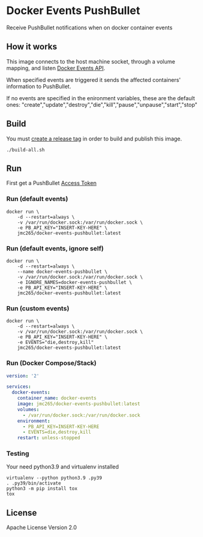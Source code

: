 # Docker Events PushBullet
Receive PushBullet notifications when on docker container events

## How it works
This image connects to the host machine socket, through a volume mapping, and listen [Docker Events API](https://docs.docker.com/engine/reference/api/docker_remote_api_v1.24/#/monitor-dockers-events).

When specified events are triggered it sends the affected containers' information to PushBullet.

If no events are specified in the enironment variables, these are the default ones: "create","update","destroy","die","kill","pause","unpause","start","stop"

## Build
You must [create a release tag](https://git-scm.com/book/en/v2/Git-Basics-Tagging) in order to build and publish this image.
```shell
./build-all.sh
```

## Run
First get a PushBullet [Access Token](https://www.pushbullet.com/#settings)

### Run (default events)
```shell
docker run \
    -d --restart=always \
    -v /var/run/docker.sock:/var/run/docker.sock \
    -e PB_API_KEY="INSERT-KEY-HERE" \
    jmc265/docker-events-pushbullet:latest
```

### Run (default events, ignore self)
```shell
docker run \
    -d --restart=always \
    --name docker-events-pushbullet \
    -v /var/run/docker.sock:/var/run/docker.sock \
    -e IGNORE_NAMES=docker-events-pushbullet \
    -e PB_API_KEY="INSERT-KEY-HERE" \
    jmc265/docker-events-pushbullet:latest
```

### Run (custom events)
```shell
docker run \
    -d --restart=always \
    -v /var/run/docker.sock:/var/run/docker.sock \
    -e PB_API_KEY="INSERT-KEY-HERE" \
    -e EVENTS="die,destroy,kill"
    jmc265/docker-events-pushbullet:latest
```

### Run (Docker Compose/Stack)
```yml
version: '2'

services:
  docker-events:
    container_name: docker-events
    image: jmc265/docker-events-pushbullet:latest
    volumes:
      - /var/run/docker.sock:/var/run/docker.sock
    environment:
      - PB_API_KEY=INSERT-KEY-HERE
      - EVENTS=die,destroy,kill
    restart: unless-stopped

```

### Testing
Your need python3.9 and virtualenv installed

```shell
virtualenv --python python3.9 .py39
. .py39/bin/activate
python3 -m pip install tox
tox

```

## License
Apache License Version 2.0
